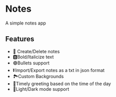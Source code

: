 # Notes
A simple notes app

<h2>Features</h2> 

- 📜 Create/Delete notes
- 🅱️Bold/Italicize text
- 🟣Bullets support
- ⏬Import/Export notes as a txt in json format
- 🏞️Custom Backgrounds
- 🔔Timely greeting based on the time of the day
- 🌙Light/Dark mode support


